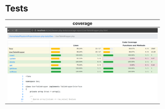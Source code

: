 # Tests
| coverage                                                   |
|----------------------------------------------------|
| ![sreenshot-coverage.png](sreenshot-coverage.png)  |
